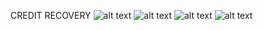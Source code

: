 CREDIT RECOVERY
![alt text](https://github.com/JfuseProductions/PerScholas-Projects/blob/main/CreditCardManagement/FrontEnd/creditmanageshot5.png)
![alt text](https://github.com/JfuseProductions/PerScholas-Projects/blob/main/CreditCardManagement/FrontEnd/creditmanageshot2.png)
![alt text](https://github.com/JfuseProductions/PerScholas-Projects/blob/main/CreditCardManagement/FrontEnd/creditmanageshot3.png)
![alt text](https://github.com/JfuseProductions/PerScholas-Projects/blob/main/CreditCardManagement/FrontEnd/creditmanageshot4.png)

